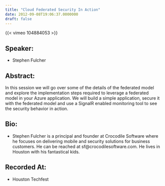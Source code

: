 ```yaml
---
title: "Cloud Federated Security In Action"
date: 2012-09-08T19:06:37.0000000
draft: false
---
```


{{< vimeo 104884053 >}}

## Speaker:

 - Stephen Fulcher

## Abstract:

<p>In this session we will go over some of the details of the federated model and explore the implementation steps required to leverage a federated model in your Azure application. We will build a simple application, secure it with the federated model and use a SignalR enabled monitoring tool to see the security behavior in action.</p>

## Bio:

 - <p>Stephen Fulcher is a principal and founder at Crocodile Software where he focuses on delivering mobile and security solutions for business customers. He can be reached at sf@crocodilesoftware.com. He lives in Houston with his fantastical kids.</p>

## Recorded At:

 - Houston Techfest

